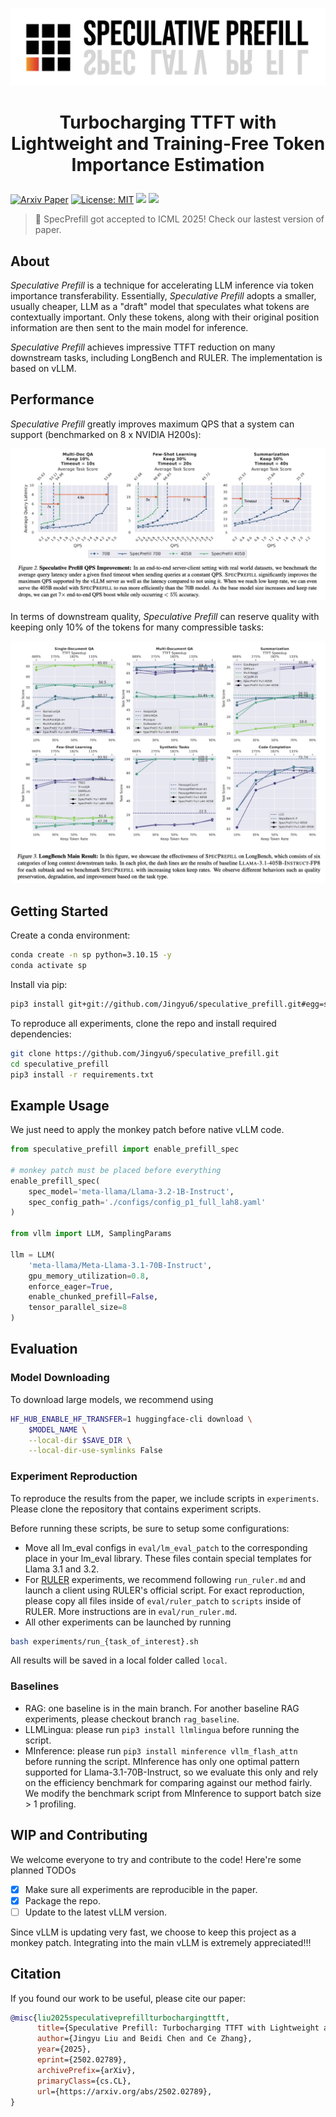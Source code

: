 ![image](./figs/logo.jpg?raw=true)
# <p align=center> Turbocharging TTFT with Lightweight and Training-Free Token Importance Estimation

[![Arxiv Paper](https://img.shields.io/badge/Arxiv-Paper-brightred)](https://arxiv.org/abs/2502.02789)
[![License: MIT](https://img.shields.io/badge/License-MIT-green.svg)](https://opensource.org/licenses/MIT)
![](https://img.shields.io/badge/PRs-welcome-brightgreen) ![](https://img.shields.io/github/stars/Jingyu6/speculative_prefill?style=social) 

> 🎉 SpecPrefill got accepted to ICML 2025! Check our lastest version of paper. 

## About
_Speculative Prefill_ is a technique for accelerating LLM inference via token importance transferability. Essentially, _Speculative Prefill_ adopts a smaller, usually cheaper, LLM as a "draft" model that speculates what tokens are contextually important. Only these tokens, along with their original position information are then sent to the main model for inference. 

_Speculative Prefill_ achieves impressive TTFT reduction on many downstream tasks, including LongBench and RULER. The implementation is based on vLLM. 

## Performance
_Speculative Prefill_ greatly improves maximum QPS that a system can support (benchmarked on 8 x NVIDIA H200s): 

![image](./figs/qps.jpg?raw=true)

In terms of downstream quality, _Speculative Prefill_ can reserve quality with keeping only 10% of the tokens for many compressible tasks: 

![image](./figs/longbench.jpg?raw=true)

## Getting Started
Create a conda environment: 
```bash
conda create -n sp python=3.10.15 -y
conda activate sp
```

Install via pip:
```bash
pip3 install git+git://github.com/Jingyu6/speculative_prefill.git#egg=speculative_prefill
```

To reproduce all experiments, clone the repo and install required dependencies: 
```bash
git clone https://github.com/Jingyu6/speculative_prefill.git
cd speculative_prefill
pip3 install -r requirements.txt
```

## Example Usage
We just need to apply the monkey patch before native vLLM code. 
```python
from speculative_prefill import enable_prefill_spec

# monkey patch must be placed before everything
enable_prefill_spec(
    spec_model='meta-llama/Llama-3.2-1B-Instruct', 
    spec_config_path='./configs/config_p1_full_lah8.yaml'
)

from vllm import LLM, SamplingParams

llm = LLM(
    'meta-llama/Meta-Llama-3.1-70B-Instruct', 
    gpu_memory_utilization=0.8, 
    enforce_eager=True, 
    enable_chunked_prefill=False, 
    tensor_parallel_size=8
)
```

## Evaluation

### Model Downloading
To download large models, we recommend using
```bash
HF_HUB_ENABLE_HF_TRANSFER=1 huggingface-cli download \
    $MODEL_NAME \
    --local-dir $SAVE_DIR \
    --local-dir-use-symlinks False
```

### Experiment Reproduction
To reproduce the results from the paper, we include scripts in `experiments`. Please clone the repository that contains experiment scripts. 

Before running these scripts, be sure to setup some configurations: 

* Move all lm_eval configs in `eval/lm_eval_patch` to the corresponding place in your lm_eval library. These files contain special templates for Llama 3.1 and 3.2.
* For [RULER](https://github.com/NVIDIA/RULER/tree/main) experiments, we recommend following `run_ruler.md` and launch a client using RULER's official script. For exact reproduction, please copy all files inside of `eval/ruler_patch` to `scripts` inside of RULER. More instructions are in `eval/run_ruler.md`.
* All other experiments can be launched by running
```bash
bash experiments/run_{task_of_interest}.sh
```

All results will be saved in a local folder called `local`. 

### Baselines
- RAG: one baseline is in the main branch. For another baseline RAG experiments, please checkout branch `rag_baseline`.
- LLMLingua: please run `pip3 install llmlingua` before running the script. 
- MInference: please run `pip3 install minference vllm_flash_attn` before running the script. MInference has only one optimal pattern supported for Llama-3.1-70B-Instruct, so we evaluate this only and rely on the efficiency benchmark for comparing against our method fairly. We modify the benchmark script from MInference to support batch size > 1 profiling. 

## WIP and Contributing
We welcome everyone to try and contribute to the code! Here're some planned TODOs
- [x] Make sure all experiments are reproducible in the paper.
- [x] Package the repo. 
- [ ] Update to the latest vLLM version. 

Since vLLM is updating very fast, we choose to keep this project as a monkey patch. Integrating into the main vLLM is extremely appreciated!!!

## Citation
If you found our work to be useful, please cite our paper: 
```bib
@misc{liu2025speculativeprefillturbochargingttft,
      title={Speculative Prefill: Turbocharging TTFT with Lightweight and Training-Free Token Importance Estimation}, 
      author={Jingyu Liu and Beidi Chen and Ce Zhang},
      year={2025},
      eprint={2502.02789},
      archivePrefix={arXiv},
      primaryClass={cs.CL},
      url={https://arxiv.org/abs/2502.02789}, 
}
```

